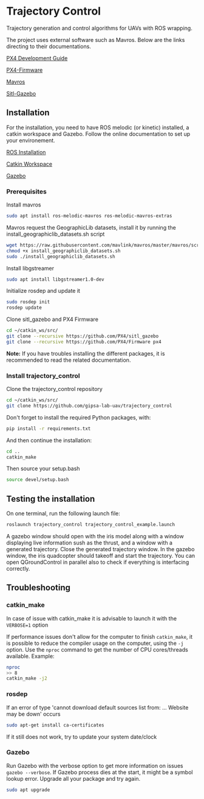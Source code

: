 # Trajectory Control
Trajectory generation and control algorithms for UAVs with ROS wrapping.

The project uses external software such as Mavros. Below are the links directing to their documentations.

[PX4 Development Guide](https://dev.px4.io/v1.9.0/en/)

[PX4-Firmware](https://github.com/PX4/Firmware)

[Mavros](https://github.com/mavlink/mavros/)

[Sitl-Gazebo](https://github.com/PX4/sitl_gazebo)

## Installation
For the installation, you need to have ROS melodic (or kinetic) installed, a catkin workspace and Gazebo. Follow the online documentation to set up your environement.

[ROS Installation](http://wiki.ros.org/melodic/Installation/Ubuntu)

[Catkin Workspace](http://wiki.ros.org/catkin/Tutorials/create_a_workspace)

[Gazebo](http://gazebosim.org/tutorials?tut=install_ubuntu&cat=install)

### Prerequisites
Install mavros

```bash
sudo apt install ros-melodic-mavros ros-melodic-mavros-extras
```

Mavros request the GeographicLib datasets, install it by running the install_geographiclib_datasets.sh script

```bash
wget https://raw.githubusercontent.com/mavlink/mavros/master/mavros/scripts/install_geographiclib_datasets.sh
chmod +x install_geographiclib_datasets.sh
sudo ./install_geographiclib_datasets.sh
```
Install libgstreamer

```bash
sudo apt install libgstreamer1.0-dev
```

Initialize rosdep and update it

```bash
sudo rosdep init
rosdep update
```

Clone sitl_gazebo and PX4 Firmware

```bash
cd ~/catkin_ws/src/
git clone --recursive https://github.com/PX4/sitl_gazebo
git clone --recursive https://github.com/PX4/Firmware px4
```

**Note:** If you have troubles installing the different packages, it is recommended to read the related documentation.

### Install trajectory_control
Clone the trajectory_control repository
```bash
cd ~/catkin_ws/src/
git clone https://github.com/gipsa-lab-uav/trajectory_control
```

Don't forget to install the required Python packages, with:
```bash
pip install -r requirements.txt
```

And then continue the installation:
```bash
cd ..
catkin_make
```

Then source your setup.bash

```bash
source devel/setup.bash
```

## Testing the installation
On one terminal, run the following launch file:
```bash
roslaunch trajectory_control trajectory_control_example.launch
```

A gazebo window should open with the iris model along with a window displaying live information sush as the thrust, and a window with a generated trajectory. Close the generated trajectory window. In the gazebo window, the iris quadcopter should takeoff and start the trajectory. You can open QGroundControl in parallel also to check if everything is interfacing correctly.

## Troubleshooting

### catkin_make

In case of issue with catkin_make it is advisable to launch it with the ```VERBOSE=1``` option

If performance issues don't allow for the computer to finish `catkin_make`, it is possible to reduce the compiler usage on the computer, using the `-j` option. Use the `nproc` command to get the number of CPU cores/threads available. Example:

```bash
nproc
>> 8
catkin_make -j2
```

### rosdep

If an error of type 'cannot download default sources list from: ... Website may be down' occurs

```bash
sudo apt-get install ca-certificates
```

If it still does not work, try to update your system date/clock

### Gazebo

Run Gazebo with the verbose option to get more information on issues `gazebo --verbose`. If Gazebo process dies at the start, it might be a symbol lookup error. Upgrade all your package and try again.

```bash
sudo apt upgrade
```
